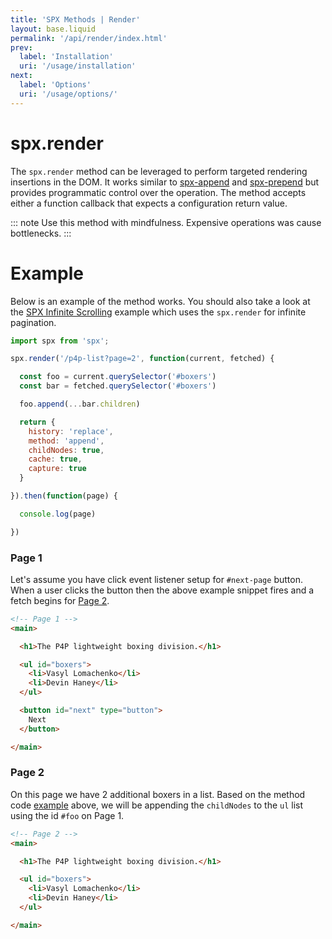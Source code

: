 ```yaml
---
title: 'SPX Methods | Render'
layout: base.liquid
permalink: '/api/render/index.html'
prev:
  label: 'Installation'
  uri: '/usage/installation'
next:
  label: 'Options'
  uri: '/usage/options/'
---
```


# spx.render

The `spx.render` method can be leveraged to perform targeted rendering insertions in the DOM. It works similar to [spx-append](/attributes/spx-append) and [spx-prepend](/attributes/spx-append) but provides programmatic control over the operation. The method accepts either a function callback that expects a configuration return value.

::: note
Use this method with mindfulness. Expensive operations was cause bottlenecks.
:::

# Example

Below is an example of the method works. You should also take a look at the [SPX Infinite Scrolling](/examples/infinite-scrolling/) example which uses the `spx.render` for infinite pagination.

<!--prettier-ignore-->
```js
import spx from 'spx';

spx.render('/p4p-list?page=2', function(current, fetched) {

  const foo = current.querySelector('#boxers')
  const bar = fetched.querySelector('#boxers')

  foo.append(...bar.children)

  return {
    history: 'replace',
    method: 'append',
    childNodes: true,
    cache: true,
    capture: true
  }

}).then(function(page) {

  console.log(page)

})
```

### Page 1

Let's assume you have click event listener setup for `#next-page` button. When a user clicks the button then the above example snippet fires and a fetch begins for [Page 2](#page-2).

<!--prettier-ignore-->
```html
<!-- Page 1 -->
<main>

  <h1>The P4P lightweight boxing division.</h1>

  <ul id="boxers">
    <li>Vasyl Lomachenko</li>
    <li>Devin Haney</li>
  </ul>

  <button id="next" type="button">
    Next
  </button>

</main>
```

### Page 2

On this page we have 2 additional boxers in a list. Based on the method code [example](#example) above, we will be appending the `childNodes` to the `ul` list using the id `#foo` on Page 1.

<!--prettier-ignore-->
```html
<!-- Page 2 -->
<main>

  <h1>The P4P lightweight boxing division.</h1>

  <ul id="boxers">
    <li>Vasyl Lomachenko</li>
    <li>Devin Haney</li>
  </ul>

</main>
```
